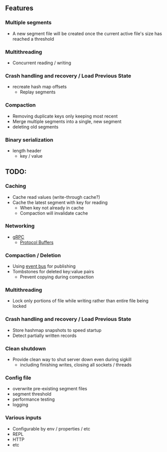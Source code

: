 ## Features

### Multiple segments

- A new segment file will be created once the current active file's size has reached a threshold

### Multithreading

- Concurrent reading / writing

### Crash handling and recovery / Load Previous State

- recreate hash map offsets
    - Replay segments

### Compaction

- Removing duplicate keys only keeping most recent
- Merge multiple segments into a single, new segment
- deleting old segments

### Binary serialization

- length header
  - key / value

## TODO:

### Caching

- Cache read values (write-through cache?)
- Cache the latest segment with key for reading
  - When key not already in cache
  - Compaction will invalidate cache

### Networking

- [gRPC](https://grpc.io)
  - [Protocol Buffers](https://developers.google.com/protocol-buffers)

### Compaction / Deletion

- Using [event bus](https://github.com/google/guava/wiki/EventBusExplained) for publishing
- Tombstones for deleted key:value pairs
  - Prevent copying during compaction

### Multithreading

- Lock only portions of file while writing rather than entire file being locked

### Crash handling and recovery / Load Previous State

- Store hashmap snapshots to speed startup
- Detect partially written records

### Clean shutdown

- Provide clean way to shut server down even during sigkill
    - including finishing writes, closing all sockets / threads

### Config file

- overwrite pre-existing segment files
- segment threshold
- performance testing
- logging

### Various inputs

- Configurable by env / properties / etc
- REPL
- HTTP
- etc
